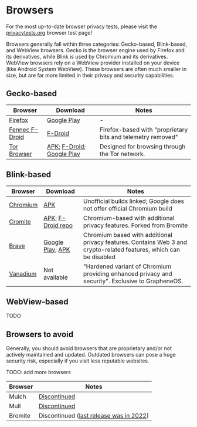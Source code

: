 # Browsers

For the most up-to-date browser privacy tests, please visit the [privacytests.org](https://privacytests.org/android.html) browser test page! 

Browsers generally fall within three categories: Gecko-based, Blink-based, and WebView browsers. Gecko is the browser engine used by Firefox and its derivatives, while Blink is used by Chromium and its derivatives. WebView browsers rely on a WebView provider installed on your device (like Android System WebView). These browsers are often much smaller in size, but are far more limited in their privacy and security capabilities.

## Gecko-based

|Browser|Download|Notes|
|-|-|-|
|[Firefox](https://www.mozilla.org/en-GB/firefox/browsers/mobile/android/)|[Google Play](https://play.google.com/store/apps/details?id=org.mozilla.firefox)|-|
|[Fennec F-Droid](https://f-droid.org/packages/org.mozilla.fennec_fdroid/)|[F-Droid](https://f-droid.org/packages/org.mozilla.fennec_fdroid/)|Firefox-based with "proprietary bits and telemetry removed"|
|[Tor Browser](https://www.torproject.org/)|[APK](https://www.torproject.org/download/#android); [F-Droid](https://support.torproject.org/tormobile/tormobile-7/); [Google Play](https://play.google.com/store/apps/details?id=org.torproject.torbrowser)|Designed for browsing through the Tor network.|

## Blink-based

|Browser|Download|Notes|
|-|-|-|
|[Chromium](https://www.chromium.org)|[APK](https://chromium.woolyss.com/#android)|Unofficial builds linked; Google does not offer official Chromium build|
|[Cromite](https://www.cromite.org/)|[APK](https://github.com/uazo/cromite#releases); [F-Droid repo](https://www.cromite.org/fdroid/repo/?fingerprint=49F37E74DEE483DCA2B991334FB5A0200787430D0B5F9A783DD5F13695E9517B)|Chromium-based with additional privacy features. Forked from Bromite|
|[Brave](https://brave.com/)|[Google Play](https://play.google.com/store/apps/details?id=com.brave.browser); [APK](https://github.com/brave/brave-browser/releases)|Chromium based with additional privacy features. Contains Web 3 and crypto-related features, which can be disabled|
|[Vanadium](https://vanadium.app/)|Not available|"Hardened variant of Chromium providing enhanced privacy and security". Exclusive to GrapheneOS.|

## WebView-based

TODO

## Browsers to avoid

Generally, you should avoid browsers that are proprietary and/or not actively maintained and updated. Outdated browsers can pose a huge security risk, especially if you visit less reputable websites.

TODO: add more browsers

|Browser|Notes|
|-|-|
|Mulch|[Discontinued](https://divestos.org/pages/news#end)|
|Mull|[Discontinued](https://divestos.org/pages/news#end)|
|Bromite|Discontinued ([last release was in 2022](https://github.com/bromite/bromite/releases))|
